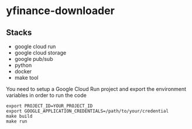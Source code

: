 # yfinance-downloader


## Stacks

- google cloud run
- google cloud storage
- google pub/sub
- python
- docker
- make tool

You need to setup a Google Cloud Run project and export the environment variables in order to run the code

```
export PROJECT_ID=YOUR_PROJECT_ID
export GOOGLE_APPLICATION_CREDENTIALS=/path/to/your/credential
make build
make run 
```
